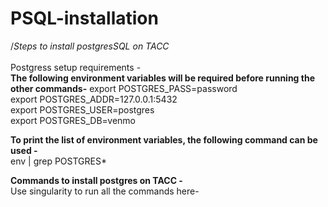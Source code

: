 # PSQL-installation
/*Steps to install postgresSQL on TACC*\
<br>
Postgress setup requirements - \
**The following environment variables will be required before running the other commands-**
export POSTGRES_PASS=password \
export POSTGRES_ADDR=127.0.0.1:5432\
export POSTGRES_USER=postgres\
export POSTGRES_DB=venmo
<br>

**To print the list of environment variables, the following command can be used -**\
env | grep POSTGRES*

**Commands to install postgres on TACC -**\
Use singularity to run all the commands here-





